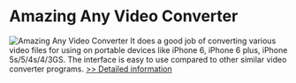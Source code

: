# Amazing Any Video Converter
![Amazing Any Video Converter](https://mycommerce.akamaized.net/api/pimages/P300864425/BIG/300864425.PNG)
It does a good job of converting various video files for using on portable devices like iPhone 6, iPhone 6 plus, iPhone 5s/5/4s/4/3GS. The interface is easy to use compared to other similar video converter programs.
[>> Detailed information](https://secure.shareit.com/shareit/product.html?productid=300864425&affiliateid=200057808)